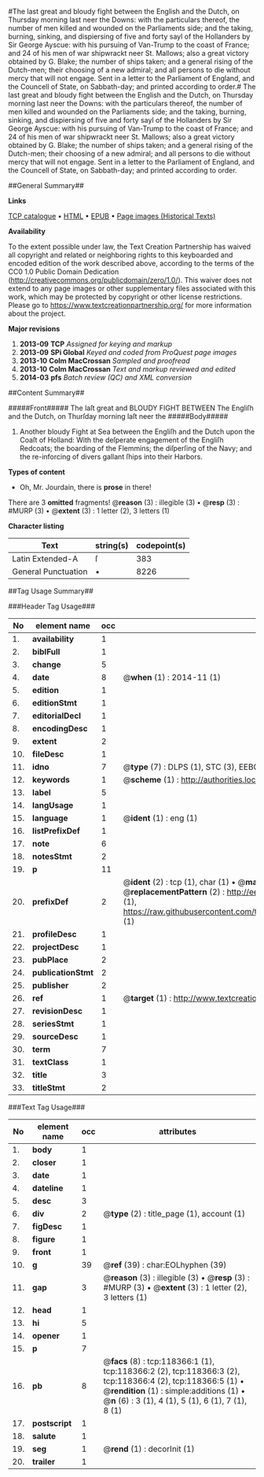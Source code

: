 #The last great and bloudy fight between the English and the Dutch, on Thursday morning last neer the Downs: with the particulars thereof, the number of men killed and wounded on the Parliaments side; and the taking, burning, sinking, and dispiersing of five and forty sayl of the Hollanders by Sir George Ayscue: with his pursuing of Van-Trump to the coast of France; and 24 of his men of war shipwrackt neer St. Mallows; also a great victory obtained by G. Blake; the number of ships taken; and a general rising of the Dutch-men; their choosing of a new admiral; and all persons to die without mercy that will not engage. Sent in a letter to the Parliament of England, and the Councell of State, on Sabbath-day; and printed according to order.#
The last great and bloudy fight between the English and the Dutch, on Thursday morning last neer the Downs: with the particulars thereof, the number of men killed and wounded on the Parliaments side; and the taking, burning, sinking, and dispiersing of five and forty sayl of the Hollanders by Sir George Ayscue: with his pursuing of Van-Trump to the coast of France; and 24 of his men of war shipwrackt neer St. Mallows; also a great victory obtained by G. Blake; the number of ships taken; and a general rising of the Dutch-men; their choosing of a new admiral; and all persons to die without mercy that will not engage. Sent in a letter to the Parliament of England, and the Councell of State, on Sabbath-day; and printed according to order.

##General Summary##

**Links**

[TCP catalogue](http://www.ota.ox.ac.uk/tcp/)  • 
[HTML](http://tei.it.ox.ac.uk/tcp/Texts-HTML/free/A88/A88726.html)  • 
[EPUB](http://tei.it.ox.ac.uk/tcp/Texts-EPUB/free/A88/A88726.epub) • 
[Page images (Historical Texts)](https://historicaltexts.jisc.ac.uk/eebo-99866104e)

**Availability**

To the extent possible under law, the Text Creation Partnership has waived all copyright and related or neighboring rights to this keyboarded and encoded edition of the work described above, according to the terms of the CC0 1.0 Public Domain Dedication (http://creativecommons.org/publicdomain/zero/1.0/). This waiver does not extend to any page images or other supplementary files associated with this work, which may be protected by copyright or other license restrictions. Please go to https://www.textcreationpartnership.org/ for more information about the project.

**Major revisions**

1. __2013-09__ __TCP__ *Assigned for keying and markup*
1. __2013-09__ __SPi Global__ *Keyed and coded from ProQuest page images*
1. __2013-10__ __Colm MacCrossan__ *Sampled and proofread*
1. __2013-10__ __Colm MacCrossan__ *Text and markup reviewed and edited*
1. __2014-03__ __pfs__ *Batch review (QC) and XML conversion*

##Content Summary##

#####Front#####
The laſt great and BLOUDY FIGHT BETWEEN The Engliſh and the Dutch, on Thurſday morning laſt neer the
#####Body#####

1. Another bloudy Fight at Sea between the Engliſh and the Dutch upon the Coaſt of Holland: With the deſperate engagement of the Engliſh Redcoats; the boarding of the Flemmins; the diſperſing of the Navy; and the re-inforcing of divers gallant ſhips into their Harbors.

**Types of content**

  * Oh, Mr. Jourdain, there is **prose** in there!

There are 3 **omitted** fragments! 
 @__reason__ (3) : illegible (3)  •  @__resp__ (3) : #MURP (3)  •  @__extent__ (3) : 1 letter (2), 3 letters (1)

**Character listing**


|Text|string(s)|codepoint(s)|
|---|---|---|
|Latin Extended-A|ſ|383|
|General Punctuation|•|8226|

##Tag Usage Summary##

###Header Tag Usage###

|No|element name|occ|attributes|
|---|---|---|---|
|1.|__availability__|1||
|2.|__biblFull__|1||
|3.|__change__|5||
|4.|__date__|8| @__when__ (1) : 2014-11 (1)|
|5.|__edition__|1||
|6.|__editionStmt__|1||
|7.|__editorialDecl__|1||
|8.|__encodingDesc__|1||
|9.|__extent__|2||
|10.|__fileDesc__|1||
|11.|__idno__|7| @__type__ (7) : DLPS (1), STC (3), EEBO-CITATION (1), PROQUEST (1), VID (1)|
|12.|__keywords__|1| @__scheme__ (1) : http://authorities.loc.gov/ (1)|
|13.|__label__|5||
|14.|__langUsage__|1||
|15.|__language__|1| @__ident__ (1) : eng (1)|
|16.|__listPrefixDef__|1||
|17.|__note__|6||
|18.|__notesStmt__|2||
|19.|__p__|11||
|20.|__prefixDef__|2| @__ident__ (2) : tcp (1), char (1)  •  @__matchPattern__ (2) : ([0-9\-]+):([0-9IVX]+) (1), (.+) (1)  •  @__replacementPattern__ (2) : http://eebo.chadwyck.com/downloadtiff?vid=$1&page=$2 (1), https://raw.githubusercontent.com/textcreationpartnership/Texts/master/tcpchars.xml#$1 (1)|
|21.|__profileDesc__|1||
|22.|__projectDesc__|1||
|23.|__pubPlace__|2||
|24.|__publicationStmt__|2||
|25.|__publisher__|2||
|26.|__ref__|1| @__target__ (1) : http://www.textcreationpartnership.org/docs/. (1)|
|27.|__revisionDesc__|1||
|28.|__seriesStmt__|1||
|29.|__sourceDesc__|1||
|30.|__term__|7||
|31.|__textClass__|1||
|32.|__title__|3||
|33.|__titleStmt__|2||


###Text Tag Usage###

|No|element name|occ|attributes|
|---|---|---|---|
|1.|__body__|1||
|2.|__closer__|1||
|3.|__date__|1||
|4.|__dateline__|1||
|5.|__desc__|3||
|6.|__div__|2| @__type__ (2) : title_page (1), account (1)|
|7.|__figDesc__|1||
|8.|__figure__|1||
|9.|__front__|1||
|10.|__g__|39| @__ref__ (39) : char:EOLhyphen (39)|
|11.|__gap__|3| @__reason__ (3) : illegible (3)  •  @__resp__ (3) : #MURP (3)  •  @__extent__ (3) : 1 letter (2), 3 letters (1)|
|12.|__head__|1||
|13.|__hi__|5||
|14.|__opener__|1||
|15.|__p__|7||
|16.|__pb__|8| @__facs__ (8) : tcp:118366:1 (1), tcp:118366:2 (2), tcp:118366:3 (2), tcp:118366:4 (2), tcp:118366:5 (1)  •  @__rendition__ (1) : simple:additions (1)  •  @__n__ (6) : 3 (1), 4 (1), 5 (1), 6 (1), 7 (1), 8 (1)|
|17.|__postscript__|1||
|18.|__salute__|1||
|19.|__seg__|1| @__rend__ (1) : decorInit (1)|
|20.|__trailer__|1||
